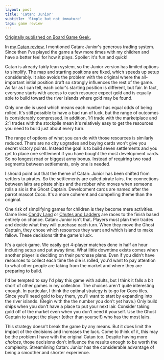 ```yaml
---
layout: post
title: 'Catan: Junior'
subtitle: 'Simple but not immature'
tags: game review
---
```


[Originally published on Board Game
Geek.](https://boardgamegeek.com/thread/2586765)


In <a  href="https://boardgamegeek.com/thread/2570040/hobby-has-moved-owes-debt-catan"   >my Catan review</a>, I mentioned Catan: Junior's generous trading system. Since then I've played the game a few more times with my children and have a better feel for how it plays. Spoiler: it's fun and quick!

Catan is already fairly lean system, so the Junior version has limited options to simplify. The map and starting positions are fixed, which speeds up setup considerably. It also avoids the problem with the original where the all-important initial position draft so strongly influences the rest of the game. As far as I can tell, each color's starting position is different, but fair. In fact, everyone starts with access to each resource expect gold and is equally able to build toward the river islands where gold may be found.

Only one die is used which means each number has equal odds of being rolled. It's still possible to have a bad run of luck, but the range of outcomes is considerably compressed. In addition, 1:1 trade with the marketplace and 2:1 trades with the stockpile mean it's relatively easy to get the resources you need to build just about every turn.

The range of options of what you can do with those resources is similarly reduced. There are no city upgrades and buying cards won't give you secret victory points. Instead the goal is to build seven settlements and you get to place one settlement if you have bought the most development cards. So no longest road or biggest army bonus. Instead of requiring two road segments between settlements, only one is needed.

I should point out that the theme of Catan: Junior has been shifted from settlers to pirates. So the settlements are called pirate lairs, the connections between lairs are pirate ships and the robber who moves when someone rolls a six is the Ghost Captain. Development cards are named after the parrot mascot Coco. It's a more coherent and compelling theme than the original. 

One risk of simplifying games for children is they become mere activities. Game likes <a  href="https://boardgamegeek.com/boardgame/5048/candy-land"   >Candy Land</a> or <a  href="https://boardgamegeek.com/boardgame/5432/chutes-and-ladders"   >Chutes and Ladders</a> are races to the finish based entirely on chance. Catan: Junior isn't that. Players must plan their trades and decide what they will purchase each turn. When they move the Ghost Captain, they chose which resources they want and which island to make fallow. These decisions tilt the game's luck.

It's a quick game. We easily get 4-player matches done in half an hour including setup and put away time. What little downtime exists comes when another player is deciding on their purchase plans. Even if you didn't have resources to collect each time the die is rolled, you'd want to pay attention to what other people are taking from the market and where they are preparing to build.

I'd be tempted to say I'd play this game with adults, but I think it falls a bit short of other games in my collection. The choices aren't quite interesting enough. In particular, I think the optimal strategy is to go for Coco tiles. Since you'll need gold to buy them, you'll want to start by expanding into the river islands. (Begin with the the number you don't yet have.) Only build ships when you don't have a place to put your next lair. Consider taking gold off of the market even when you don't need it yourself. Use the Ghost Captain to target the player (other than yourself) who has the most lairs.

This strategy doesn't break the game by any means. But it does limit the impact of the decisions and increases the luck. Come to think of it, this may be the problem I have with the original Catan too. Despite having more <i>choices</i>, those decisions don't influence the results enough to be worth the complexity. Streamlining Catan: Junior has the considerable advantage of being a smoother and shorter experience.
